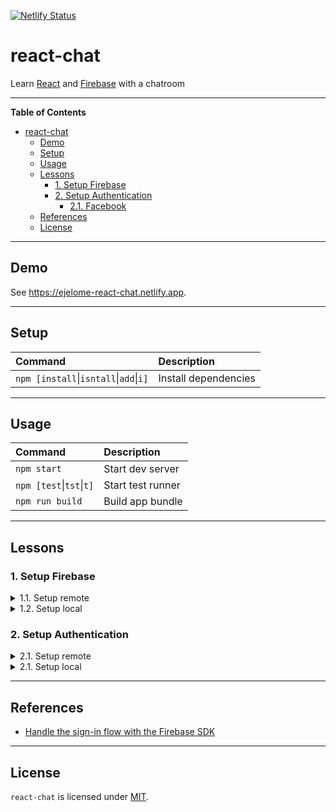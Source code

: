 [![Netlify Status](https://api.netlify.com/api/v1/badges/0de2ab52-9ef9-4a42-bc3b-117ea726814a/deploy-status)](https://app.netlify.com/sites/ejelome-react-chat/deploys)

# react-chat

Learn [React](https://reactjs.org) and [Firebase](https://firebase.google.com) with a chatroom

---

<!-- markdown-toc start - Don't edit this section. Run M-x markdown-toc-refresh-toc -->

**Table of Contents**

- [react-chat](#react-chat)
  - [Demo](#demo)
  - [Setup](#setup)
  - [Usage](#usage)
  - [Lessons](#lessons)
    - [1. Setup Firebase](#1-setup-firebase)
    - [2. Setup Authentication](#2-setup-authentication)
      - [2.1. Facebook](#21-facebook)
  - [References](#references)
  - [License](#license)

<!-- markdown-toc end -->

---

## Demo

See <https://ejelome-react-chat.netlify.app>.

---

## Setup

| Command                                            | Description          |
| :------------------------------------------------- | :------------------- |
| `npm [install`&vert;`isntall`&vert;`add`&vert;`i]` | Install dependencies |

---

## Usage

| Command                          | Description       |
| :------------------------------- | :---------------- |
| `npm start`                      | Start dev server  |
| `npm [test`&vert;`tst`&vert;`t]` | Start test runner |
| `npm run build`                  | Build app bundle  |

---

## Lessons

### 1. Setup Firebase

<details>
  <summary>1.1. Setup remote</summary>

- 1.1.1. Sign in on [Firebase](https://firebase.google.com)
- 1.1.2. Go to [Firebase console](https://console.firebase.google.com)
- 1.1.3. Click `Create a project`

  - 1.1.3.1. Enter the project name (e.g. `<username>-react-chat`)
  - 1.1.3.2. Click `Continue`
  - 1.1.3.3. Uncheck `Enable Google Analytics for this project`
  - 1.1.3.4. Click `Create project`

- 1.1.4. On `Overview - Firebase console` page, click `</>` (Web) icon

  - 1.1.4.1. Enter `App nickname` (e.g. `react-chat`)
  - 1.1.4.2. Click `Register app`
  - 1.1.4.3. Copy `firebaseConfig` object
  - 1.1.4.4. Click `Continue to console`

</details>

<details>
  <summary>1.2. Setup local</summary>

- 1.2.1. Write `firebaseConfig` values

  ```diff
  --- .env.local
  +++ .env.local
  @@ -0,0 +1,7 @@
  +  REACT_APP_FIREBASE_API_KEY=<apiKey>
  +  REACT_APP_FIREBASE_AUTH_DOMAIN=<authDomain>
  +  REACT_APP_FIREBASE_DATABASE_URL=<databaseURL>
  +  REACT_APP_FIREBASE_PROJECT_ID=<projectId>
  +  REACT_APP_FIREBASE_STORAGE_BUCKET=<storageBucket>
  +  REACT_APP_FIREBASE_MESSAGING_SENDER_ID=<messagingSenderId>
  +  REACT_APP_FIREBASE_APP_ID=<appId>
  ```

  1.2.2. Install `firebase`

  ```shell
  $ npm i firebase
  ```

  1.2.3. Initialize `firebase`

  ```diff
  --- src/firebase.js
  +++ src/firebase.js
  @@ -0,0 +1,11 @@
  +import firebase from "firebase/app";
  +
  +firebase.initializeApp({
  +  apiKey: process.env.REACT_APP_FIREBASE_API_KEY,
  +  authDomain: process.env.REACT_APP_FIREBASE_AUTH_DOMAIN,
  +  databaseURL: process.env.REACT_APP_FIREBASE_DATABASE_URL,
  +  projectId: process.env.REACT_APP_FIREBASE_PROJECT_ID,
  +  storageBucket: process.env.REACT_APP_FIREBASE_STORAGE_BUCKET,
  +  messagingSenderId: process.env.REACT_APP_FIREBASE_MESSAGING_SENDER_ID,
  +  appId: process.env.REACT_APP_FIREBASE_APP_ID,
  +});
  ```

</details>

### 2. Setup Authentication

<details>
  <summary>2.1. Setup remote</summary>

- 2.1.1. On `Project Overview`, click `Authentication`
- 2.1.2. Click `Get started`
- 2.1.3. Click `Sign-in method`
- 2.1.4. Under `Sign-in providers`, click a provider (e.g. `Facebook`)

  - 2.1.4.1. Click `Enable`
  - 2.1.4.2. Provide required details
  - 2.1.4.3. Click `Save`

#### 2.1. Facebook

- 2.1.1. Log in on [Facebook for Developers](https://developers.facebook.com)
- 2.1.2. Click `My Apps`
- 2.1.3. Click `Create App`

  - 2.1.3.1. Click `Build Connected Experiences`
  - 2.1.3.2. Write `App Display Name` (e.g. `react-chat`)
  - 2.1.3.3. Click `Create App`
  - 2.1.3.4. Pass `Security Check` then click `Submit`

- 2.1.4. Click `Setup` under `Facebook Login`
- 2.1.5. Click `www` (Web) icon

  - 2.1.5.1. Write `Site URL` (e.g. http://localhost:3000)
  - 2.1.5.2. Click `Save`

- 2.1.6. Click `Settings` then `Basic`

  - 2.1.6.1. Copy and paste `App ID` on `App ID` in `Facebook`'s `Sign-in providers`
  - 2.1.6.2. Click `Show` on `App Secret`
  - 2.1.6.3. Copy and paste `App ID` on `App secret` in `Facebook`'s `Sign-in providers`

- 2.1.7. Under `PRODUCTS`, click `Facebook Login` then `Settings`

  - 2.1.7.1. Copy `OAuth redirect URI` from `Facebook`'s `Sign-in providers`
  - 2.1.7.2. Paste it on `Valid OAuth Redirect URIs`
  - 2.1.7.3. Click `Save Changes`

</details>

<details>
  <summary>2.1. Setup local</summary>

- 2.1.1. Export `auth` and provider (e.g. `Facebook*`)

  ```diff
  --- src/firebase.js
  +++ src/firebase.js
  @@ -1,11 +1,21 @@
  +import "firebase/auth";
  +
   import firebase from "firebase/app";

   firebase.initializeApp({
     apiKey: process.env.REACT_APP_FIREBASE_API_KEY,
     authDomain: process.env.REACT_APP_FIREBASE_AUTH_DOMAIN,
     databaseURL: process.env.REACT_APP_FIREBASE_DATABASE_URL,
     projectId: process.env.REACT_APP_FIREBASE_PROJECT_ID,
     storageBucket: process.env.REACT_APP_FIREBASE_STORAGE_BUCKET,
     messagingSenderId: process.env.REACT_APP_FIREBASE_MESSAGING_SENDER_ID,
     appId: process.env.REACT_APP_FIREBASE_APP_ID,
   });
  +
  +const auth = firebase.auth();
  +
  +const provider = {
  +  facebook: new firebase.auth.FacebookAuthProvider(),
  +};
  +
  +export { auth, provider };
  ```

- 2.1.2. Use `auth` with provider

  ```diff
  --- src/App.js
  +++ src/App.js
  @@ -1,25 +1,28 @@
  -import logo from './logo.svg';
  -import './App.css';
  +import { useState } from "react";

  -function App() {
  -  return (
  -    <div className="App">
  -      <header className="App-header">
  -        <img src={logo} className="App-logo" alt="logo" />
  -        <p>
  -          Edit <code>src/App.js</code> and save to reload.
  -        </p>
  -        <a
  -          className="App-link"
  -          href="https://reactjs.org"
  -          target="_blank"
  -          rel="noopener noreferrer"
  -        >
  -          Learn React
  -        </a>
  -      </header>
  -    </div>
  +import { auth, provider } from "./firebase";
  +
  +const App = () => {
  +  const initialState = {};
  +  const [account, setAccount] = useState(initialState);
  +  const { user } = account;
  +
  +  const handleFacebookSignIn = () => {
  +    const { facebook } = provider;
  +
  +    auth
  +      .signInWithPopup(facebook)
  +      .then(({ user }) =>
  +        setAccount((prevAccount) => ({ ...prevAccount, user }))
  +      )
  +      .catch((error) => console.error(error));
  +  };
  +
  +  return user ? (
  +    <h1>Hello {user.displayName}!</h1>
  +  ) : (
  +    <button onClick={handleFacebookSignIn}>Sign in with Facebook</button>
     );
  -}
  +};

   export default App;
  ```

- 2.1.3 Resolve authentication on render

  ```diff
  --- src/App.js
  +++ src/App.js
  @@ -1,28 +1,36 @@
  -import { useState } from "react";
  +import { useEffect, useState } from "react";

   import { auth, provider } from "./firebase";

   const App = () => {
     const initialState = {};
     const [account, setAccount] = useState(initialState);
     const { user } = account;

  +  useEffect(() => {
  +    const unsubscribe = auth.onAuthStateChanged((user) => {
  +      setAccount((prevAccount) => ({ ...prevAccount, user }));
  +    });
  +
  +    return unsubscribe;
  +  }, []);
  +
     const handleFacebookSignIn = () => {
       const { facebook } = provider;

       auth
         .signInWithPopup(facebook)
         .then(({ user }) =>
           setAccount((prevAccount) => ({ ...prevAccount, user }))
         )
         .catch((error) => console.error(error));
     };

     return user ? (
       <h1>Hello {user.displayName}!</h1>
     ) : (
       <button onClick={handleFacebookSignIn}>Sign in with Facebook</button>
     );
   };

   export default App;
  ```

- 2.1.4. Include signing out

  ```diff
  --- src/App.js
  +++ src/App.js
  @@ -1,36 +1,43 @@
   import { useEffect, useState } from "react";

   import { auth, provider } from "./firebase";

   const App = () => {
     const initialState = {};
     const [account, setAccount] = useState(initialState);
     const { user } = account;

     useEffect(() => {
       const unsubscribe = auth.onAuthStateChanged((user) => {
         setAccount((prevAccount) => ({ ...prevAccount, user }));
       });

       return unsubscribe;
     }, []);

     const handleFacebookSignIn = () => {
       const { facebook } = provider;

       auth
         .signInWithPopup(facebook)
         .then(({ user }) =>
           setAccount((prevAccount) => ({ ...prevAccount, user }))
         )
         .catch((error) => console.error(error));
     };

  +  const handleSignOut = () => {
  +    auth.signOut().catch((error) => console.error(error));
  +  };
  +
     return user ? (
  -    <h1>Hello {user.displayName}!</h1>
  +    <>
  +      <h1>Hello {user.displayName}!</h1>
  +      <button onClick={handleSignOut}>Sign Out</button>
  +    </>
     ) : (
       <button onClick={handleFacebookSignIn}>Sign in with Facebook</button>
     );
   };

   export default App;
  ```

</details>

---

## References

- [Handle the sign-in flow with the Firebase SDK](https://firebase.google.com/docs/auth/web/facebook-login#handle_the_sign-in_flow_with_the_firebase_sdk)

---

## License

`react-chat` is licensed under [MIT](./LICENSE).
